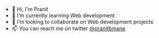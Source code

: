 - 👋 Hi, I'm Pranit
- 🌱 I’m currently learning Web development
- 💞️ I’m looking to collaborate on Web development projects
- 📫 You can reach me on twitter <a href="https://twitter.com/pranitbmane">@pranitbmane</a>

<!---
pranitmane/pranitmane is a ✨ special ✨ repository because its `README.md` (this file) appears on your GitHub profile.
You can click the Preview link to take a look at your changes.
--->
